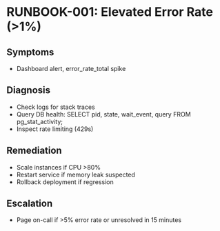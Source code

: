 # RUNBOOK-001: Elevated Error Rate (>1%)

## Symptoms
- Dashboard alert, error_rate_total spike

## Diagnosis
- Check logs for stack traces
- Query DB health: SELECT pid, state, wait_event, query FROM pg_stat_activity;
- Inspect rate limiting (429s)

## Remediation
- Scale instances if CPU >80%
- Restart service if memory leak suspected
- Rollback deployment if regression

## Escalation
- Page on-call if >5% error rate or unresolved in 15 minutes
